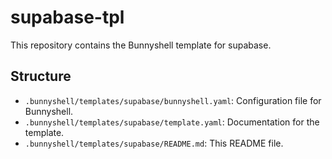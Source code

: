 # supabase-tpl
This repository contains the Bunnyshell template for supabase.

## Structure
- `.bunnyshell/templates/supabase/bunnyshell.yaml`: Configuration file for Bunnyshell.
- `.bunnyshell/templates/supabase/template.yaml`: Documentation for the template.
- `.bunnyshell/templates/supabase/README.md`: This README file.
